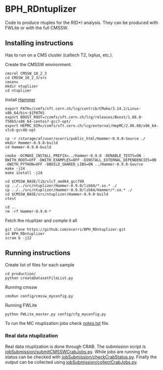 # BPH_RDntuplizer

Code to produce ntuples for the R(D*) analysis. They can be produced with FWLite or with the full CMSSW.

## Installing instructions
Has to run on a CMS cluster (caltech T2, lxplus, etc.).

Create the CMSSW environment.
```
cmsrel CMSSW_10_2_3
cd CMSSW_10_2_3/src
cmsenv
mkdir ntuplizer
cd ntuplizer
```

Install [Hammer](https://gitlab.com/mpapucci/Hammer/-/tree/master)
```
export PATH=/cvmfs/sft.cern.ch/lcg/contrib/CMake/3.14.2/Linux-x86_64/bin:${PATH}
export BOOST_ROOT=/cvmfs/sft.cern.ch/lcg/releases/Boost/1.66.0-f50b5/x86_64-centos7-gcc7-opt/
export HEPMC_DIR=/cvmfs/sft.cern.ch/lcg/external/HepMC/2.06.08/x86_64-slc6-gcc48-opt

cp -r /storage/af/user/ocerri/public_html/Hammer-0.9.0-Source ./
mkdir Hammer-0.9.0-build
cd Hammer-0.9.0-build

cmake -DCMAKE_INSTALL_PREFIX=../Hammer-0.9.0 -DENABLE_TESTS=ON -DWITH_ROOT=OFF -DWITH_EXAMPLES=OFF -DINSTALL_EXTERNAL_DEPENDENCIES=ON -DWITH_PYTHON=OFF -DBUILD_SHARED_LIBS=ON ../Hammer-0.9.0-Source
make -j24
make install -j24

cd $CMSSW_BASE/lib/slc7_amd64_gcc700
cp ../../src/ntuplizer/Hammer-0.9.0/lib64/*.so.* ./
cp ../../src/ntuplizer/Hammer-0.9.0/lib64/Hammer/*.so.* ./
cd $CMSSW_BASE/src/ntuplizer/Hammer-0.9.0-build
ctest

cd ..
rm -rf Hammer-0.9.0-*
```


Fetch the ntuplizer and comple it all
```
git clone https://github.com/ocerri/BPH_RDntuplizer.git
cd BPH_RDntuplizer
scram b -j12
```

## Running instructions

Create list of files for each sample

```
cd production/
python createDatasetFileList.py
```


Running cmssw
```
cmsRun config/cmssw_myconfig.py
```

Running FWLite
```
python FWLite_master.py config/cfg_myconfig.py
```

To run the MC ntuplization jobs check [notes.txt](jobSubmission/notes.txt) file.

### Real data ntuplization

Real data ntuplization is done through CRAB. The submission script is [jobSubmission/submitCMSSWCrabJobs.py](jobSubmission/submitCMSSWCrabJobs.py).
While jobs are running the status can be checked with [jobSubmission/checkCrabStatus.py](jobSubmission/checkCrabStatus.py).
Finally the output can be collected using [jobSubmission/collectCrabJobs.py](jobSubmission/collectCrabJobs.py).
